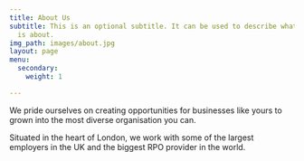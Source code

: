 ```yaml
---
title: About Us
subtitle: This is an optional subtitle. It can be used to describe what this page
  is about.
img_path: images/about.jpg
layout: page
menu:
  secondary:
    weight: 1

---
```

We pride ourselves on creating opportunities for businesses like yours to grown into the most diverse organisation you can.

Situated in the heart of London, we work with some of the largest employers in the UK and the biggest RPO provider in the world.
